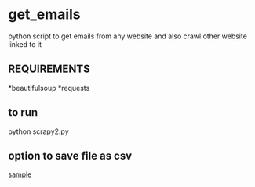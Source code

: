 # get_emails
python script to get emails from any website and also crawl other website linked to it 
## REQUIREMENTS
*beautifulsoup
*requests
## to run 
python scrapy2.py
## option to save file as csv
[sample](https://github.com/fredcodee/get_emails/blob/master/dribbbleESFireart-d)
